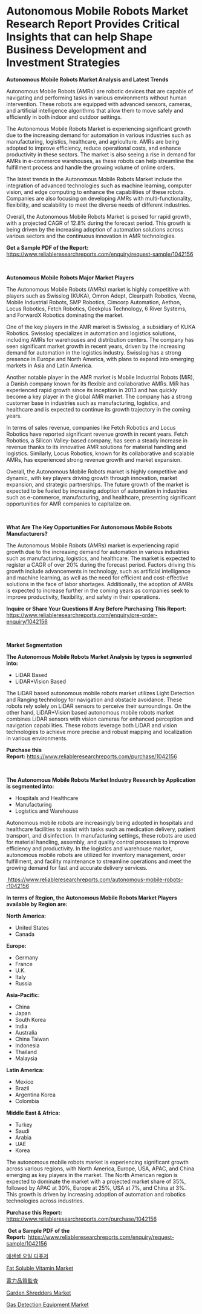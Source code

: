 <p><h1>Autonomous Mobile Robots Market Research Report Provides Critical Insights that can help Shape Business Development and Investment Strategies</h1></p><p><strong>Autonomous Mobile Robots Market Analysis and Latest Trends</strong></p>
<p><p>Autonomous Mobile Robots (AMRs) are robotic devices that are capable of navigating and performing tasks in various environments without human intervention. These robots are equipped with advanced sensors, cameras, and artificial intelligence algorithms that allow them to move safely and efficiently in both indoor and outdoor settings.</p><p>The Autonomous Mobile Robots Market is experiencing significant growth due to the increasing demand for automation in various industries such as manufacturing, logistics, healthcare, and agriculture. AMRs are being adopted to improve efficiency, reduce operational costs, and enhance productivity in these sectors. The market is also seeing a rise in demand for AMRs in e-commerce warehouses, as these robots can help streamline the fulfillment process and handle the growing volume of online orders.</p><p>The latest trends in the Autonomous Mobile Robots Market include the integration of advanced technologies such as machine learning, computer vision, and edge computing to enhance the capabilities of these robots. Companies are also focusing on developing AMRs with multi-functionality, flexibility, and scalability to meet the diverse needs of different industries.</p><p>Overall, the Autonomous Mobile Robots Market is poised for rapid growth, with a projected CAGR of 12.8% during the forecast period. This growth is being driven by the increasing adoption of automation solutions across various sectors and the continuous innovation in AMR technologies.</p></p>
<p><strong>Get a Sample PDF of the Report:&nbsp;</strong> <a href="https://www.reliableresearchreports.com/enquiry/request-sample/1042156">https://www.reliableresearchreports.com/enquiry/request-sample/1042156</a></p>
<p>&nbsp;</p>
<p><strong>Autonomous Mobile Robots Major Market Players</strong></p>
<p><p>The Autonomous Mobile Robots (AMRs) market is highly competitive with players such as Swisslog (KUKA), Omron Adept, Clearpath Robotics, Vecna, Mobile Industrial Robots, SMP Robotics, Cimcorp Automation, Aethon, Locus Robotics, Fetch Robotics, Geekplus Technology, 6 River Systems, and ForwardX Robotics dominating the market. </p><p>One of the key players in the AMR market is Swisslog, a subsidiary of KUKA Robotics. Swisslog specializes in automation and logistics solutions, including AMRs for warehouses and distribution centers. The company has seen significant market growth in recent years, driven by the increasing demand for automation in the logistics industry. Swisslog has a strong presence in Europe and North America, with plans to expand into emerging markets in Asia and Latin America.</p><p>Another notable player in the AMR market is Mobile Industrial Robots (MiR), a Danish company known for its flexible and collaborative AMRs. MiR has experienced rapid growth since its inception in 2013 and has quickly become a key player in the global AMR market. The company has a strong customer base in industries such as manufacturing, logistics, and healthcare and is expected to continue its growth trajectory in the coming years.</p><p>In terms of sales revenue, companies like Fetch Robotics and Locus Robotics have reported significant revenue growth in recent years. Fetch Robotics, a Silicon Valley-based company, has seen a steady increase in revenue thanks to its innovative AMR solutions for material handling and logistics. Similarly, Locus Robotics, known for its collaborative and scalable AMRs, has experienced strong revenue growth and market expansion.</p><p>Overall, the Autonomous Mobile Robots market is highly competitive and dynamic, with key players driving growth through innovation, market expansion, and strategic partnerships. The future growth of the market is expected to be fueled by increasing adoption of automation in industries such as e-commerce, manufacturing, and healthcare, presenting significant opportunities for AMR companies to capitalize on.</p></p>
<p>&nbsp;</p>
<p><strong>What Are The Key Opportunities For Autonomous Mobile Robots Manufacturers?</strong></p>
<p><p>The Autonomous Mobile Robots (AMRs) market is experiencing rapid growth due to the increasing demand for automation in various industries such as manufacturing, logistics, and healthcare. The market is expected to register a CAGR of over 20% during the forecast period. Factors driving this growth include advancements in technology, such as artificial intelligence and machine learning, as well as the need for efficient and cost-effective solutions in the face of labor shortages. Additionally, the adoption of AMRs is expected to increase further in the coming years as companies seek to improve productivity, flexibility, and safety in their operations.</p></p>
<p><strong>Inquire or Share Your Questions If Any Before Purchasing This Report:</strong> <a href="https://www.reliableresearchreports.com/enquiry/pre-order-enquiry/1042156">https://www.reliableresearchreports.com/enquiry/pre-order-enquiry/1042156</a></p>
<p>&nbsp;</p>
<p><strong>Market Segmentation</strong></p>
<p><strong>The Autonomous Mobile Robots Market Analysis by types is segmented into:</strong></p>
<p><ul><li>LiDAR Based</li><li>LiDAR+Vision Based</li></ul></p>
<p><p>The LiDAR based autonomous mobile robots market utilizes Light Detection and Ranging technology for navigation and obstacle avoidance. These robots rely solely on LiDAR sensors to perceive their surroundings. On the other hand, LiDAR+Vision based autonomous mobile robots market combines LiDAR sensors with vision cameras for enhanced perception and navigation capabilities. These robots leverage both LiDAR and vision technologies to achieve more precise and robust mapping and localization in various environments.</p></p>
<p><strong>Purchase this Report:&nbsp;</strong><a href="https://www.reliableresearchreports.com/purchase/1042156">https://www.reliableresearchreports.com/purchase/1042156</a></p>
<p>&nbsp;</p>
<p><strong>The Autonomous Mobile Robots Market Industry Research by Application is segmented into:</strong></p>
<p><ul><li>Hospitals and Healthcare</li><li>Manufacturing</li><li>Logistics and Warehouse</li></ul></p>
<p><p>Autonomous mobile robots are increasingly being adopted in hospitals and healthcare facilities to assist with tasks such as medication delivery, patient transport, and disinfection. In manufacturing settings, these robots are used for material handling, assembly, and quality control processes to improve efficiency and productivity. In the logistics and warehouse market, autonomous mobile robots are utilized for inventory management, order fulfillment, and facility maintenance to streamline operations and meet the growing demand for fast and accurate delivery services.</p></p>
<p><a href="https://www.reliableresearchreports.com/autonomous-mobile-robots-r1042156">&nbsp;https://www.reliableresearchreports.com/autonomous-mobile-robots-r1042156</a></p>
<p><strong>In terms of Region, the Autonomous Mobile Robots Market Players available by Region are:</strong></p>
<p>
    <p> <strong> North America: </strong>
        <ul>
            <li>United States</li>
            <li>Canada</li>
        </ul>
        </p> 
    <p> <strong> Europe: </strong>
        <ul>
            <li>Germany</li>
            <li>France</li>
            <li>U.K.</li>
            <li>Italy</li>
            <li>Russia</li>
        </ul>
        </p> 
    <p> <strong> Asia-Pacific: </strong>
        <ul>
            <li>China</li>
            <li>Japan</li>
            <li>South Korea</li>
            <li>India</li>
            <li>Australia</li>
            <li>China Taiwan</li>
            <li>Indonesia</li>
            <li>Thailand</li>
            <li>Malaysia</li>
        </ul>
        </p> 
    <p> <strong> Latin America: </strong>
        <ul>
            <li>Mexico</li>
            <li>Brazil</li>
            <li>Argentina Korea</li>
            <li>Colombia</li>
        </ul>
        </p> 
    <p> <strong> Middle East & Africa: </strong>
        <ul>
            <li>Turkey</li>
            <li>Saudi</li>
            <li>Arabia</li>
            <li>UAE</li>
            <li>Korea</li>
        </ul>
    </p>
    </p>
<p><p>The autonomous mobile robots market is experiencing significant growth across various regions, with North America, Europe, USA, APAC, and China emerging as key players in the market. The North American region is expected to dominate the market with a projected market share of 35%, followed by APAC at 30%, Europe at 25%, USA at 7%, and China at 3%. This growth is driven by increasing adoption of automation and robotics technologies across industries.</p></p>
<p><strong>Purchase this Report: </strong><a href="https://www.reliableresearchreports.com/purchase/1042156">https://www.reliableresearchreports.com/purchase/1042156</a></p>
<p>&nbsp;<strong>Get a Sample PDF of the Report:&nbsp;&nbsp;</strong><a href="https://www.reliableresearchreports.com/enquiry/request-sample/1042156">https://www.reliableresearchreports.com/enquiry/request-sample/1042156</a></p>
<p><strong></strong></p>
<p><p><a href="https://github.com/TrevorKruvalis5678/Market-Research-Report-List-1/blob/main/310412335693.md">에센셜 오일 디퓨저</a></p><p><a href="https://issuu.com/reportprime-2/docs/fat-soluble-vitamin-market-size-2030.pptx">Fat Soluble Vitamin Market</a></p><p><a href="https://github.com/avwofrml53535/Market-Research-Report-List-1/blob/main/369975338929.md">電力品質監査</a></p><p><a href="https://github.com/santosh758595/Market-Research-Report-List-4/blob/main/garden-shredders-market.md">Garden Shredders Market</a></p><p><a href="https://github.com/elizabethdagraca/Market-Research-Report-List-3/blob/main/gas-detection-equipment-market.md">Gas Detection Equipment Market</a></p></p>